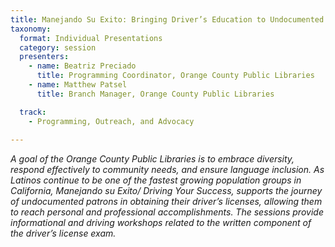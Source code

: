 ```yaml
---
title: Manejando Su Exito: Bringing Driver’s Education to Undocumented Residents
taxonomy:
  format: Individual Presentations
  category: session
  presenters:
    - name: Beatriz Preciado
      title: Programming Coordinator, Orange County Public Libraries
    - name: Matthew Patsel
      title: Branch Manager, Orange County Public Libraries

  track:
    - Programming, Outreach, and Advocacy
    
---
```

_A goal of the Orange County Public Libraries is to embrace diversity, respond effectively to community needs, and ensure language inclusion. As Latinos continue to be one of the fastest growing population groups in California, Manejando su Exito/ Driving Your Success, supports the journey of undocumented patrons in obtaining their driver’s licenses, allowing them to reach personal and professional accomplishments. The sessions provide informational and driving workshops related to the written component of the driver’s license exam._
